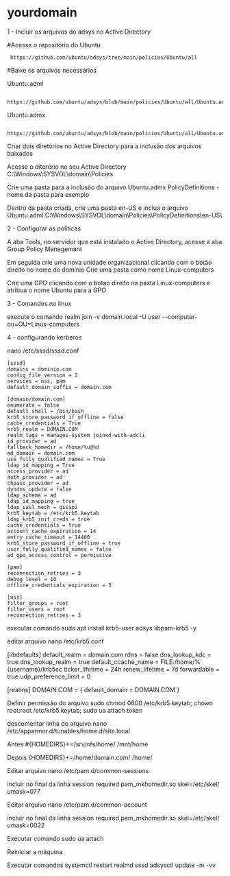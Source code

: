 # yourdomain
 
 1 - Incluir os arquivos do adsys no Active Directory

 #Acesse o repositório do Ubuntu
```
 https://github.com/ubuntu/adsys/tree/main/policies/Ubuntu/all
```

 #Baixe os arquivos necessários

 Ubuntu.adml
``` 
 https://github.com/ubuntu/adsys/blob/main/policies/Ubuntu/all/Ubuntu.adml
```

 Ubuntu.admx
```
 https://github.com/ubuntu/adsys/blob/main/policies/Ubuntu/all/Ubuntu.admx
```

 Criar dois diretórios no Active Directory para a inclusão dos arquivos baixados
 
 Acesse o diterório no seu Active Directory
 C:\Windows\SYSVOL\domain\Policies

 Crie uma pasta para a inclusão do arquivo Ubuntu.admx
 PolicyDefinitions - nome da pasta para exemplo

 Dentro da pasta criada, crie uma pasta en-US e inclua o arquivo Ubuntu.adml
 C:\Windows\SYSVOL\domain\Policies\PolicyDefinitions\en-US\

 2 - Configurar as políticas

 A aba Tools, no servidor que está instalado o Active Directory, acesse a aba Group Policy Manegemant

 Em seguida crie uma nova unidade organizacional clicando com o botão direito no nome do domínio
 Crie uma pasta como nome Linux-computers

 Crie uma GPO clicando com o botao direito na pasta Linux-computers e atribua o nome Ubuntu para a GPO
 

 3 - Comandos no linux

 execute o comando
 realm join -v domain.local -U user --computer-ou=OU=Linux-computers

 4 - configurando kerberos 

 nano /etc/sssd/sssd.conf

```
[sssd]
domains = dominio.com
config_file_version = 2
services = nss, pam
default_domain_suffix = domain.com

[domain/domain.com]
enumerate = false
default_shell = /bin/bash
krb5_store_password_if_offline = false
cache_credentials = True
krb5_realm = DOMAIN.COM
realm_tags = manages-system joined-with-adcli
id_provider = ad
fallback_homedir = /home/%u@%d
ad_domain = domain.com
use_fully_qualified_names = True
ldap_id_mapping = True
access_provider = ad
auth_provider = ad
chpass_provider = ad
dyndns_update = false
ldap_schema = ad
ldap_id_mapping = true
ldap_sasl_mech = gssapi
krb5_keytab = /etc/krb5.keytab
ldap_krb5_init_creds = true
cache_credentials = true
account_cache_expiration = 14
entry_cache_timeout = 14400
krb5_store_password_if_offline = true
user_fully_qualified_names = false
ad_gpo_access_control = permissive

[pam]
reconnection_retries = 3
debug_level = 10
offline_credentials_expiration = 3

[nss]
filter_groups = root
filter_users = root
reconnection_retries = 3
```

executar comando
sudo apt install krb5-user adsys libpam-krb5 -y

editar arquivo
nano /etc/krb5.conf

[libdefaults]
default_realm = domain.com
rdns = false
dns_lookup_kdc = true
dns_lookup_realm = true
default_ccache_name = FILE:/home/%{username}/krb5cc
ticker_lifetime = 24h
renew_lifetime = 7d
forwardable = true
udp_preference_limit = 0

[realms]
DOMAIN.COM = {
default_domain = DOMAIN.COM
}


Definir permissão do arquivo
sudo chmod 0600 /etc/krb5.keytab; chown root:root /etc/krb5.keytab; sudo ua attach token


descomentar linha do arquivo
nano /etc/apparmor.d/tunables/home.d/site.local

Antes
#{HOMEDIRS}+=/srv/nfs/home/ /mnt/home

Depois
{HOMEDIRS}+=/home/domain.com/ /home/


Editar arquivo
nano /etc/pam.d/common-sessions

incluir no final da linha
session required pam_mkhomedir.so skel=/etc/skel/ umask=077


Editar arquivo 
nano /etc/pam.d/common-account

incluir no final da linha
session required pam_mkhomedir.so skel=/etc/skel/ umask=0022

Executar comando
sudo ua attach

Reiniciar a máquina



Executar comandos
systemctl restart realmd sssd
adsysctl update -m -vv